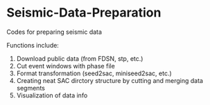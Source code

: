 # Seismic-Data-Preparation
Codes for preparing seismic data <br>

Functions include: <br>
1. Download public data (from FDSN, stp, etc.) <br>
2. Cut event windows with phase file <br>
3. Format transformation (seed2sac, miniseed2sac, etc.) <br>
4. Creating neat SAC dirctory structure by cutting and merging data segments <br>
5. Visualization of data info <br>
